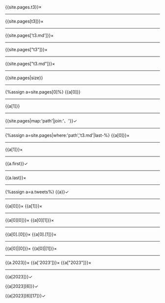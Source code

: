 
{{site.pages.t3}}×

---
{{site.pages[t3]}}×

---
{{site.pages['t3.md']}}×

---
{{site.pages["t3"]}}×

---
{{site.pages["t3.md"]}}×

---
{{site.pages|size}}

---
{%assign a=site.pages[0]%}
{{a[0]}}

---
{{a[1]}}

---
{{site.pages|map:'path'|join:'、'}}✓

---
{%assign a=site.pages|where:'path','t3.md'|last-%}
{{a[0]}}×

---
{{a[1]}}×

---
{{a.first}}✓

---
{{a.last}}×

---
{%assign a=a.tweets%}
{{a}}✓

---
{{a[0]}}×
{{a[1]}}×

---
{{a[0][0]}}×
{{a[0][1]}}×

---
{{a[0].[0]}}×
{{a[0].[1]}}×

---
{{a[0]|[0]}}×
{{a[0]|[1]}}×

---
{{a.2023}}×
{{a['2023']}}×
{{a["2023"]}}×

---
{{a[2023]}}✓

{{a[2023][6]}}✓

{{a[2023][6][17]}}✓
